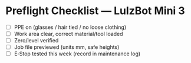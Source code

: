 # Preflight Checklist — LulzBot Mini 3

- [ ] PPE on (glasses / hair tied / no loose clothing)
- [ ] Work area clear, correct material/tool loaded
- [ ] Zero/level verified
- [ ] Job file previewed (units mm, safe heights)
- [ ] E‑Stop tested this week (record in maintenance log)
